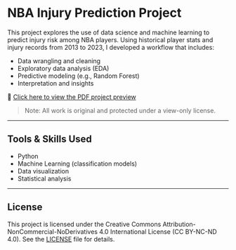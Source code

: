 # NBA Injury Prediction Project

This project explores the use of data science and machine learning to predict injury risk among NBA players. Using historical player stats and injury records from 2013 to 2023, I developed a workflow that includes:

- Data wrangling and cleaning  
- Exploratory data analysis (EDA)  
- Predictive modeling (e.g., Random Forest)  
- Interpretation and insights  

📄 [Click here to view the PDF project preview](./NBA_Injury_Report.pdf)

> Note: All work is original and protected under a view-only license.

---

## Tools & Skills Used

- Python  
- Machine Learning (classification models)  
- Data visualization  
- Statistical analysis  

---

## License

This project is licensed under the Creative Commons Attribution-NonCommercial-NoDerivatives 4.0 International License (CC BY-NC-ND 4.0). See the [LICENSE](./LICENSE) file for details.

